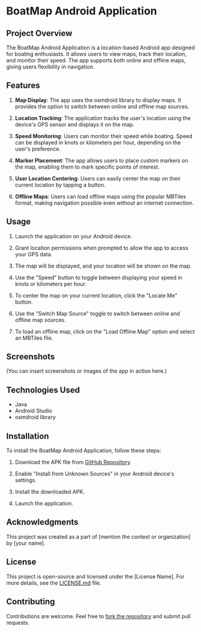 # BoatMap Android Application

## Project Overview

The BoatMap Android Application is a location-based Android app designed for boating enthusiasts. It allows users to view maps, track their location, and monitor their speed. The app supports both online and offline maps, giving users flexibility in navigation.

## Features

1. **Map Display**: The app uses the osmdroid library to display maps. It provides the option to switch between online and offline map sources.

2. **Location Tracking**: The application tracks the user's location using the device's GPS sensor and displays it on the map.

3. **Speed Monitoring**: Users can monitor their speed while boating. Speed can be displayed in knots or kilometers per hour, depending on the user's preference.

4. **Marker Placement**: The app allows users to place custom markers on the map, enabling them to mark specific points of interest.

5. **User Location Centering**: Users can easily center the map on their current location by tapping a button.

6. **Offline Maps**: Users can load offline maps using the popular MBTiles format, making navigation possible even without an internet connection.

## Usage

1. Launch the application on your Android device.

2. Grant location permissions when prompted to allow the app to access your GPS data.

3. The map will be displayed, and your location will be shown on the map.

4. Use the "Speed" button to toggle between displaying your speed in knots or kilometers per hour.

5. To center the map on your current location, click the "Locate Me" button.

6. Use the "Switch Map Source" toggle to switch between online and offline map sources.

7. To load an offline map, click on the "Load Offline Map" option and select an MBTiles file.

## Screenshots

(You can insert screenshots or images of the app in action here.)

## Technologies Used

- Java
- Android Studio
- osmdroid library

## Installation

To install the BoatMap Android Application, follow these steps:

1. Download the APK file from [GitHub Repository](link-to-your-github-repo).

2. Enable "Install from Unknown Sources" in your Android device's settings.

3. Install the downloaded APK.

4. Launch the application.

## Acknowledgments

This project was created as a part of [mention the context or organization] by [your name].

## License

This project is open-source and licensed under the [License Name]. For more details, see the [LICENSE.md](link-to-license-file) file.

## Contributing

Contributions are welcome. Feel free to [fork the repository](https://github.com/globecen/BoatMap/fork) and submit pull requests.

